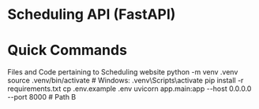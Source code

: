 # Scheduling API (FastAPI)
# Quick Commands 
Files and Code pertaining to Scheduling website
python -m venv .venv
source .venv/bin/activate  # Windows: .venv\Scripts\activate
pip install -r requirements.txt
cp .env.example .env
uvicorn app.main:app --host 0.0.0.0 --port 8000  # Path B

